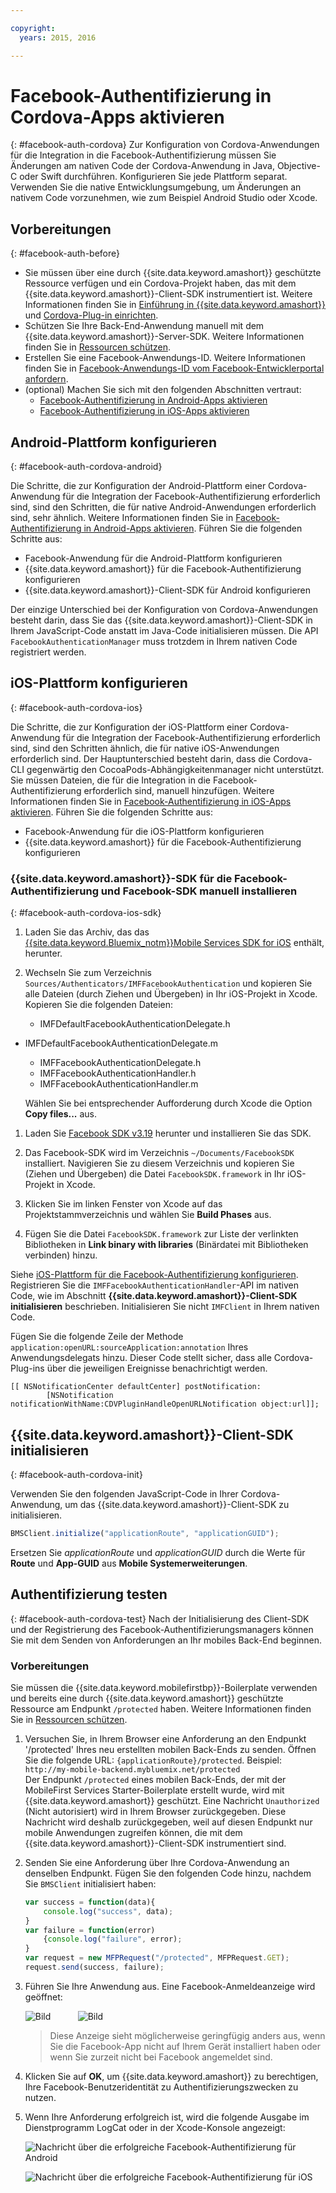 ```yaml
---

copyright:
  years: 2015, 2016

---
```


# Facebook-Authentifizierung in Cordova-Apps aktivieren
{: #facebook-auth-cordova}
Zur Konfiguration von Cordova-Anwendungen für die Integration in die Facebook-Authentifizierung müssen Sie Änderungen am nativen Code der Cordova-Anwendung in Java, Objective-C oder Swift durchführen. Konfigurieren Sie jede Plattform separat. Verwenden Sie die native Entwicklungsumgebung, um Änderungen an nativem Code vorzunehmen, wie zum Beispiel Android Studio oder Xcode.

## Vorbereitungen
{: #facebook-auth-before}
* Sie müssen über eine durch {{site.data.keyword.amashort}} geschützte Ressource verfügen und ein Cordova-Projekt haben, das mit dem {{site.data.keyword.amashort}}-Client-SDK instrumentiert ist.  Weitere Informationen finden Sie in [Einführung in {{site.data.keyword.amashort}}](https://console.{DomainName}/docs/services/mobileaccess/getting-started.html) und [Cordova-Plug-in einrichten](https://console.{DomainName}/docs/services/mobileaccess/getting-started-cordova.html).
* Schützen Sie Ihre Back-End-Anwendung manuell mit dem {{site.data.keyword.amashort}}-Server-SDK. Weitere Informationen finden Sie in [Ressourcen schützen](https://console.{DomainName}/docs/services/mobileaccess/protecting-resources.html).
* Erstellen Sie eine Facebook-Anwendungs-ID. Weitere Informationen finden Sie in [Facebook-Anwendungs-ID vom Facebook-Entwicklerportal anfordern](https://console.{DomainName}/docs/services/mobileaccess/facebook-auth-overview.html#facebook-appID).
* (optional) Machen Sie sich mit den folgenden Abschnitten vertraut:
   * [Facebook-Authentifizierung in Android-Apps aktivieren](https://console.{DomainName}/docs/services/mobileaccess/facebook-auth-android.html)
   * [Facebook-Authentifizierung in iOS-Apps aktivieren](https://console.{DomainName}/docs/services/mobileaccess/facebook-auth-ios.html)


## Android-Plattform konfigurieren
{: #facebook-auth-cordova-android}

Die Schritte, die zur Konfiguration der Android-Plattform einer Cordova-Anwendung für die Integration der Facebook-Authentifizierung erforderlich sind, sind den Schritten, die für native Android-Anwendungen erforderlich sind, sehr ähnlich. Weitere Informationen finden Sie in [Facebook-Authentifizierung in Android-Apps aktivieren](https://console.{DomainName}/docs/services/mobileaccess/facebook-auth-android.html). Führen Sie die folgenden Schritte aus:

* Facebook-Anwendung für die Android-Plattform konfigurieren
* {{site.data.keyword.amashort}} für die Facebook-Authentifizierung konfigurieren
* {{site.data.keyword.amashort}}-Client-SDK für Android konfigurieren

Der einzige Unterschied bei der Konfiguration von Cordova-Anwendungen besteht darin, dass Sie das {{site.data.keyword.amashort}}-Client-SDK in Ihrem JavaScript-Code anstatt im Java-Code initialisieren müssen. Die API `FacebookAuthenticationManager` muss trotzdem in Ihrem nativen Code registriert werden.

## iOS-Plattform konfigurieren
{: #facebook-auth-cordova-ios}

Die Schritte, die zur Konfiguration der iOS-Plattform einer Cordova-Anwendung für die Integration der Facebook-Authentifizierung erforderlich sind, sind den Schritten ähnlich, die für native iOS-Anwendungen erforderlich sind. Der Hauptunterschied besteht darin, dass die Cordova-CLI gegenwärtig den CocoaPods-Abhängigkeitenmanager nicht unterstützt. Sie müssen Dateien, die für die Integration in die Facebook-Authentifizierung erforderlich sind, manuell hinzufügen. Weitere Informationen finden Sie in [Facebook-Authentifizierung in iOS-Apps aktivieren](https://console.{DomainName}/docs/services/mobileaccess/facebook-auth-ios.html). Führen Sie die folgenden Schritte aus:

* Facebook-Anwendung für die iOS-Plattform konfigurieren
* {{site.data.keyword.amashort}} für die Facebook-Authentifizierung konfigurieren

### {{site.data.keyword.amashort}}-SDK für die Facebook-Authentifizierung und Facebook-SDK manuell installieren
{: #facebook-auth-cordova-ios-sdk}
1. Laden Sie das Archiv, das das [{{site.data.keyword.Bluemix_notm}}Mobile Services SDK for iOS](https://hub.jazz.net/git/bluemixmobilesdk/imf-ios-sdk/archive?revstr=master) enthält, herunter.

1. Wechseln Sie zum Verzeichnis `Sources/Authenticators/IMFFacebookAuthentication` und kopieren Sie alle Dateien (durch Ziehen und Übergeben) in Ihr iOS-Projekt in Xcode. Kopieren Sie die folgenden Dateien:
	* IMFDefaultFacebookAuthenticationDelegate.h
  * IMFDefaultFacebookAuthenticationDelegate.m
	* IMFFacebookAuthenticationDelegate.h
	* IMFFacebookAuthenticationHandler.h
	* IMFFacebookAuthenticationHandler.m

	Wählen Sie bei entsprechender Aufforderung durch Xcode die Option **Copy files...** aus.

1. Laden Sie [Facebook SDK v3.19](https://developers.facebook.com/resources/facebook-ios-sdk-3.19.pkg) herunter und installieren Sie das SDK.

1. Das Facebook-SDK wird im Verzeichnis `~/Documents/FacebookSDK` installiert. Navigieren Sie zu diesem Verzeichnis und kopieren Sie (Ziehen und Übergeben) die Datei `FacebookSDK.framework` in Ihr iOS-Projekt in Xcode.

1. 	Klicken Sie im linken Fenster von Xcode auf das Projektstammverzeichnis und wählen Sie **Build Phases** aus.

1. Fügen Sie die Datei `FacebookSDK.framework` zur Liste der verlinkten Bibliotheken in **Link binary with libraries** (Binärdatei mit Bibliotheken verbinden) hinzu.

 Siehe [iOS-Plattform für die Facebook-Authentifizierung konfigurieren](https://console.{DomainName}/docs/services/mobileaccess/facebook-auth-ios.html). Registrieren Sie die `IMFFacebookAuthenticationHandler`-API im nativen Code, wie im Abschnitt **{{site.data.keyword.amashort}}-Client-SDK initialisieren** beschrieben. Initialisieren Sie nicht `IMFClient` in Ihrem nativen Code.

Fügen Sie die folgende Zeile der Methode `application:openURL:sourceApplication:annotation` Ihres Anwendungsdelegats hinzu. Dieser Code stellt sicher, dass alle Cordova-Plug-ins über die jeweiligen Ereignisse benachrichtigt werden.

```
[[ NSNotificationCenter defaultCenter] postNotification:
		[NSNotification notificationWithName:CDVPluginHandleOpenURLNotification object:url]];      
```

## {{site.data.keyword.amashort}}-Client-SDK initialisieren
{: #facebook-auth-cordova-init}

Verwenden Sie den folgenden JavaScript-Code in Ihrer Cordova-Anwendung, um das {{site.data.keyword.amashort}}-Client-SDK zu initialisieren.

```JavaScript
BMSClient.initialize("applicationRoute", "applicationGUID");
```

Ersetzen Sie *applicationRoute* und *applicationGUID* durch die Werte für **Route** und **App-GUID** aus **Mobile Systemerweiterungen**.

## Authentifizierung testen
{: #facebook-auth-cordova-test}
Nach der Initialisierung des Client-SDK und der Registrierung des Facebook-Authentifizierungsmanagers können Sie mit dem Senden von Anforderungen an Ihr mobiles Back-End beginnen.

### Vorbereitungen
Sie müssen die {{site.data.keyword.mobilefirstbp}}-Boilerplate verwenden und bereits eine durch {{site.data.keyword.amashort}} geschützte Ressource am Endpunkt `/protected` haben. Weitere Informationen finden Sie in [Ressourcen schützen](https://console.{DomainName}/docs/services/mobileaccess/protecting-resources.html).

1. Versuchen Sie, in Ihrem Browser eine Anforderung an den Endpunkt '/protected' Ihres neu erstellten mobilen Back-Ends zu senden. Öffnen Sie die folgende URL: `{applicationRoute}/protected`. Beispiel: `http://my-mobile-backend.mybluemix.net/protected`
<br/>Der Endpunkt `/protected` eines mobilen Back-Ends, der mit der MobileFirst Services Starter-Boilerplate erstellt wurde, wird mit {{site.data.keyword.amashort}} geschützt. Eine Nachricht `Unauthorized` (Nicht autorisiert) wird in Ihrem Browser zurückgegeben. Diese Nachricht wird deshalb zurückgegeben, weil auf diesen Endpunkt nur mobile Anwendungen zugreifen können, die mit dem {{site.data.keyword.amashort}}-Client-SDK instrumentiert sind.

1. Senden Sie eine Anforderung über Ihre Cordova-Anwendung an denselben Endpunkt. Fügen Sie den folgenden Code hinzu, nachdem Sie `BMSClient` initialisiert haben:

	```JavaScript
	var success = function(data){
    	console.log("success", data);
    }
	var failure = function(error)
    	{console.log("failure", error);
    }
	var request = new MFPRequest("/protected", MFPRequest.GET);
	request.send(success, failure);
	```

1. Führen Sie Ihre Anwendung aus. Eine Facebook-Anmeldeanzeige wird geöffnet:

	![Bild](images/android-facebook-login.png) &nbsp;&nbsp;&nbsp;&nbsp;&nbsp;&nbsp;&nbsp;&nbsp;&nbsp;	![Bild](images/ios-facebook-login.png)

	> Diese Anzeige sieht möglicherweise geringfügig anders aus, wenn Sie die Facebook-App nicht auf Ihrem Gerät installiert haben oder wenn Sie zurzeit nicht bei Facebook angemeldet sind.

1. Klicken Sie auf **OK**, um {{site.data.keyword.amashort}} zu berechtigen, Ihre Facebook-Benutzeridentität zu Authentifizierungszwecken zu nutzen.

1. 	Wenn Ihre Anforderung erfolgreich ist, wird die folgende Ausgabe im Dienstprogramm LogCat oder in der Xcode-Konsole angezeigt:

	![Nachricht über die erfolgreiche Facebook-Authentifizierung für Android](images/android-facebook-login-success.png)

	![Nachricht über die erfolgreiche Facebook-Authentifizierung für iOS](images/ios-facebook-login-success.png)
